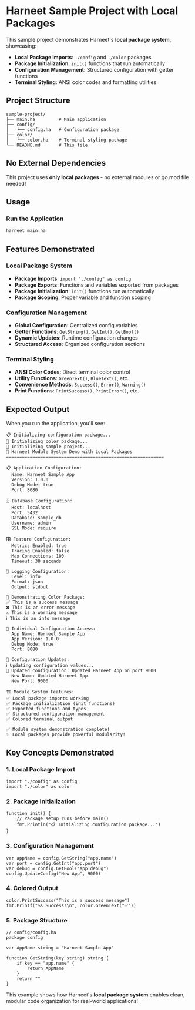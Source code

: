 # Harneet Sample Project with Local Packages

This sample project demonstrates Harneet's **local package system**, showcasing:

- **Local Package Imports**: `./config` and `./color` packages
- **Package Initialization**: `init()` functions that run automatically
- **Configuration Management**: Structured configuration with getter functions
- **Terminal Styling**: ANSI color codes and formatting utilities

## Project Structure

```
sample-project/
├── main.ha         # Main application
├── config/
│   └── config.ha   # Configuration package
├── color/
│   └── color.ha    # Terminal styling package
└── README.md       # This file
```

## No External Dependencies

This project uses **only local packages** - no external modules or go.mod file needed!

## Usage

### Run the Application

```bash
harneet main.ha
```

## Features Demonstrated

### Local Package System
- **Package Imports**: `import "./config" as config`
- **Package Exports**: Functions and variables exported from packages
- **Package Initialization**: `init()` functions run automatically
- **Package Scoping**: Proper variable and function scoping

### Configuration Management
- **Global Configuration**: Centralized config variables
- **Getter Functions**: `GetString()`, `GetInt()`, `GetBool()`
- **Dynamic Updates**: Runtime configuration changes
- **Structured Access**: Organized configuration sections

### Terminal Styling
- **ANSI Color Codes**: Direct terminal color control
- **Utility Functions**: `GreenText()`, `BlueText()`, etc.
- **Convenience Methods**: `Success()`, `Error()`, `Warning()`
- **Print Functions**: `PrintSuccess()`, `PrintError()`, etc.

## Expected Output

When you run the application, you'll see:

```
📋 Initializing configuration package...
🎨 Initializing color package...
🔧 Initializing sample project...
🚀 Harneet Module System Demo with Local Packages
============================================================

📋 Application Configuration:
  Name: Harneet Sample App
  Version: 1.0.0
  Debug Mode: true
  Port: 8080

🗄️ Database Configuration:
  Host: localhost
  Port: 5432
  Database: sample_db
  Username: admin
  SSL Mode: require

🎛️ Feature Configuration:
  Metrics Enabled: true
  Tracing Enabled: false
  Max Connections: 100
  Timeout: 30 seconds

📝 Logging Configuration:
  Level: info
  Format: json
  Output: stdout

🎨 Demonstrating Color Package:
✅ This is a success message
❌ This is an error message
⚠️ This is a warning message
ℹ️ This is an info message

🔑 Individual Configuration Access:
  App Name: Harneet Sample App
  App Version: 1.0.0
  Debug Mode: true
  Port: 8080

📄 Configuration Updates:
ℹ️ Updating configuration values...
📝 Updated configuration: Updated Harneet App on port 9000
  New Name: Updated Harneet App
  New Port: 9000

🏗️ Module System Features:
✅ Local package imports working
✅ Package initialization (init functions)
✅ Exported functions and types
✅ Structured configuration management
✅ Colored terminal output

✅ Module system demonstration complete!
✨ Local packages provide powerful modularity!
```

## Key Concepts Demonstrated

### 1. Local Package Import
```harneet
import "./config" as config
import "./color" as color
```

### 2. Package Initialization
```harneet
function init() {
    // Package setup runs before main()
    fmt.Println("📋 Initializing configuration package...")
}
```

### 3. Configuration Management
```harneet
var appName = config.GetString("app.name")
var port = config.GetInt("app.port")
var debug = config.GetBool("app.debug")
config.UpdateConfig("New App", 9000)
```

### 4. Colored Output
```harneet
color.PrintSuccess("This is a success message")
fmt.Printf("%s Success!\n", color.GreenText("✅"))
```

### 5. Package Structure
```harneet
// config/config.ha
package config

var AppName string = "Harneet Sample App"

function GetString(key string) string {
    if key == "app.name" {
        return AppName
    }
    return ""
}
```

This example shows how Harneet's **local package system** enables clean, modular code organization for real-world applications!
